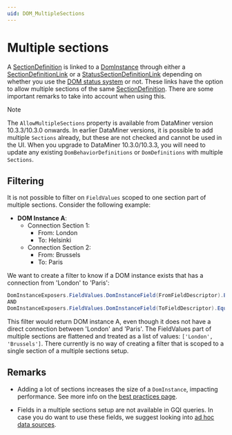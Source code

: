 ```yaml
---
uid: DOM_MultipleSections
---
```


# Multiple sections

A [SectionDefinition](xref:DOM_SectionDefinition) is linked to a [DomInstance](xref:DomInstance) through either a [SectionDefinitionLink](xref:DomDefinition#sectiondefinitionlink) or a [StatusSectionDefinitionLink](xref:DOM_status_system#configuring-fields) depending on whether you use the [DOM status system](xref:DOM_status_system) or not. These links have the option to allow multiple sections of the same [SectionDefinition](xref:DOM_SectionDefinition). There are some important remarks to take into account when using this.

> [!NOTE]
> The `AllowMultipleSections` property is available from DataMiner version 10.3.3/10.3.0 onwards. In earlier DataMiner versions, it is possible to add multiple `Sections` already, but these are not checked and cannot be used in the UI. When you upgrade to DataMiner 10.3.0/10.3.3, you will need to update any existing `DomBehaviorDefinitions` or `DomDefinitions` with multiple `Sections`.

## Filtering

It is not possible to filter on `FieldValues` scoped to one section part of multiple sections. Consider the following example:

- **DOM Instance A**:
  - Connection Section 1:
    - From: London
    - To: Helsinki
  - Connection Section 2:
    - From: Brussels
    - To: Paris

We want to create a filter to know if a DOM instance exists that has a connection from 'London' to 'Paris':

```csharp
DomInstanceExposers.FieldValues.DomInstanceField(FromFieldDescriptor).Equal("London")
AND
DomInstanceExposers.FieldValues.DomInstanceField(ToFieldDescriptor).Equal("Paris")
```

This filter would return DOM instance A, even though it does not have a direct connection between 'London' and 'Paris'. The FieldValues part of multiple sections are flattened and treated as a list of values: `['London', 'Brussels']`. There currently is no way of creating a filter that is scoped to a single section of a multiple sections setup.

## Remarks

- Adding a lot of sections increases the size of a `DomInstance`, impacting performance.
See more info on the [best practices page](xref:DOM_best_practices#try-to-keep-the-dominstance-objects-small).

- Fields in a multiple sections setup are not available in GQI queries. In case you do want to use these fields, we suggest looking into [ad hoc data sources](xref:Get_ad_hoc_data).
